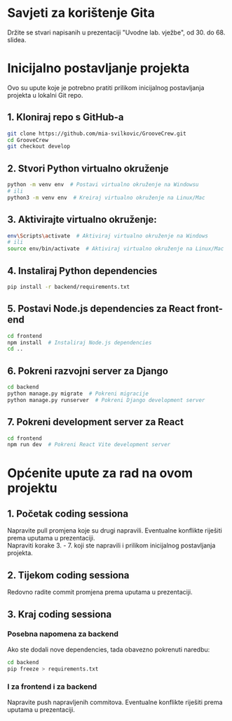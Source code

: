 # Savjeti za korištenje Gita

Držite se stvari napisanih u prezentaciji "Uvodne lab. vježbe", od 30. do 68. slidea.

# Inicijalno postavljanje projekta

Ovo su upute koje je potrebno pratiti prilikom inicijalnog postavljanja projekta u lokalni Git repo.

## 1. Kloniraj repo s GitHub-a

```bash
git clone https://github.com/mia-svilkovic/GrooveCrew.git
cd GrooveCrew
git checkout develop
```

## 2. Stvori Python virtualno okruženje

```bash
python -m venv env  # Postavi virtualno okruženje na Windowsu
# ili
python3 -m venv env  # Kreiraj virtualno okruženje na Linux/Mac
```

## 3. Aktivirajte virtualno okruženje:

```bash
env\Scripts\activate  # Aktiviraj virtualno okruženje na Windows
# ili
source env/bin/activate  # Aktiviraj virtualno okruženje na Linux/Mac
```

## 4. Instaliraj Python dependencies

```bash
pip install -r backend/requirements.txt
```

## 5. Postavi Node.js dependencies za React front-end

```bash
cd frontend
npm install  # Instaliraj Node.js dependencies
cd ..
```

## 6. Pokreni razvojni server za Django

```bash
cd backend
python manage.py migrate  # Pokreni migracije
python manage.py runserver  # Pokreni Django development server
```

## 7. Pokreni development server za React

```bash
cd frontend
npm run dev  # Pokreni React Vite development server
```

# Općenite upute za rad na ovom projektu

## 1. Početak coding sessiona

Napravite pull promjena koje su drugi napravili. Eventualne konflikte riješiti prema uputama u prezentaciji.  
Napraviti korake 3. - 7. koji ste napravili i prilikom inicijalnog postavljanja projekta.

## 2. Tijekom coding sessiona

Redovno radite commit promjena prema uputama u prezentaciji.

## 3. Kraj coding sessiona

### Posebna napomena za backend

Ako ste dodali nove dependencies, tada obavezno pokrenuti naredbu:

```bash
cd backend
pip freeze > requirements.txt
```

### I za frontend i za backend

Napravite push napravljenih commitova. Eventualne konflikte riješiti prema uputama u prezentaciji.
